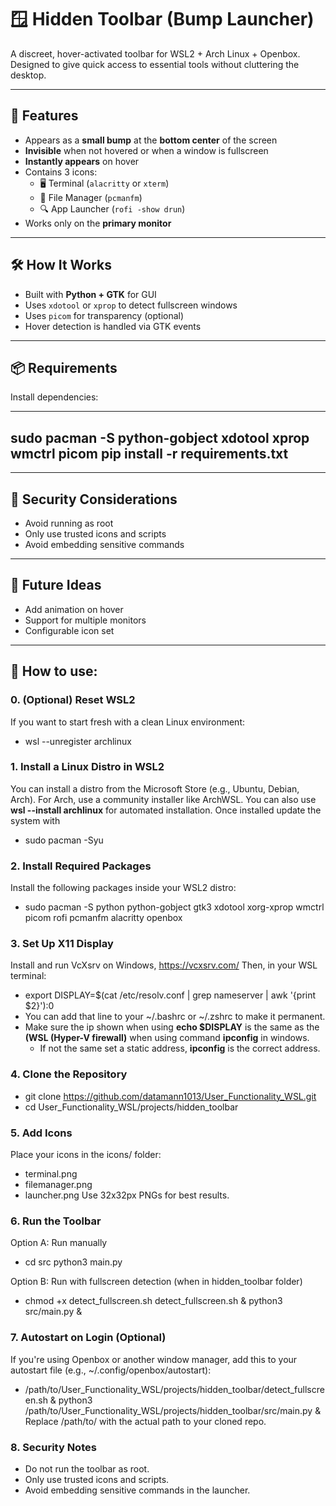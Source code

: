 # 🪟 Hidden Toolbar (Bump Launcher)

A discreet, hover-activated toolbar for WSL2 + Arch Linux + Openbox. 
Designed to give quick access to essential tools without cluttering the desktop.

---

## 🎯 Features

- Appears as a **small bump** at the **bottom center** of the screen
- **Invisible** when not hovered or when a window is fullscreen
- **Instantly appears** on hover
- Contains 3 icons:
  - 🖥️ Terminal (`alacritty` or `xterm`)
  - 📁 File Manager (`pcmanfm`)
  - 🔍 App Launcher (`rofi -show drun`)
- Works only on the **primary monitor**

---

## 🛠️ How It Works

- Built with **Python + GTK** for GUI
- Uses `xdotool` or `xprop` to detect fullscreen windows
- Uses `picom` for transparency (optional)
- Hover detection is handled via GTK events

---

## 📦 Requirements

Install dependencies:

---
sudo pacman -S python-gobject xdotool xprop wmctrl picom
pip install -r requirements.txt
---

---

## 🔐 Security Considerations

- Avoid running as root
- Only use trusted icons and scripts
- Avoid embedding sensitive commands

---

## 🧩 Future Ideas

- Add animation on hover
- Support for multiple monitors
- Configurable icon set

---
## 🚀 How to use:

### 0. (Optional) Reset WSL2
If you want to start fresh with a clean Linux environment:
- wsl --unregister archlinux
### 1. Install a Linux Distro in WSL2
You can install a distro from the Microsoft Store (e.g., Ubuntu, Debian, Arch).
For Arch, use a community installer like ArchWSL.
You can also use **wsl --install archlinux** for automated installation.
Once installed update the system with 
- sudo pacman -Syu
### 2. Install Required Packages
Install the following packages inside your WSL2 distro: 
- sudo pacman -S python python-gobject gtk3 xdotool xorg-xprop wmctrl picom rofi pcmanfm alacritty openbox
### 3. Set Up X11 Display
Install and run VcXsrv on Windows, https://vcxsrv.com/
Then, in your WSL terminal:

- export DISPLAY=$(cat /etc/resolv.conf | grep nameserver | awk '{print $2}'):0
- You can add that line to your ~/.bashrc or ~/.zshrc to make it permanent.
- Make sure the ip shown when using **echo $DISPLAY** is the same as the **(WSL (Hyper-V firewall)** when using command **ipconfig** in windows.
  - If not the same set a static address, **ipconfig** is the correct address.
### 4. Clone the Repository
- git clone https://github.com/datamann1013/User_Functionality_WSL.git 
- cd User_Functionality_WSL/projects/hidden_toolbar
### 5. Add Icons
Place your icons in the icons/ folder:
- terminal.png 
- filemanager.png 
- launcher.png
Use 32x32px PNGs for best results.
### 6. Run the Toolbar
Option A: Run manually
- cd src python3 main.py

Option B: Run with fullscreen detection (when in hidden_toolbar folder)
- chmod +x detect_fullscreen.sh detect_fullscreen.sh & python3 src/main.py &
### 7. Autostart on Login (Optional)
If you're using Openbox or another window manager, add this to your autostart file (e.g., ~/.config/openbox/autostart):
- /path/to/User_Functionality_WSL/projects/hidden_toolbar/detect_fullscreen.sh & python3 /path/to/User_Functionality_WSL/projects/hidden_toolbar/src/main.py &
Replace /path/to/ with the actual path to your cloned repo.
### 8. Security Notes
- Do not run the toolbar as root. 
- Only use trusted icons and scripts. 
- Avoid embedding sensitive commands in the launcher.